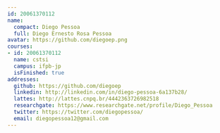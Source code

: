 ```yaml
---
id: 20061370112
name:
  compact: Diego Pessoa
  full: Diego Ernesto Rosa Pessoa
avatar: https://github.com/diegoep.png
courses:
- id: 20061370112
  name: cstsi
  campus: ifpb-jp
  isFinished: true
addresses:
  github: https://github.com/diegoep
  linkedin: http://linkedin.com/in/diego-pessoa-6a137b28/
  lattes: http://lattes.cnpq.br/4442363726982518
  researchgate: https://www.researchgate.net/profile/Diego_Pessoa
  twitter: https://twitter.com/diegopessoa/
  email: diegopessoa12@gmail.com
---
```

